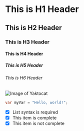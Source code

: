 # This is H1 Header
## This is H2 Header
### This is H3 Header
#### This is H4 Header
##### This is H5 Header
###### This is H6 Header

![Image of Yaktocat](https://octodex.github.com/images/yaktocat.png)

``` c#
var myVar = "Hello, world!";
```


- [x] List syntax is required
- [x] This item is complete
- [x] This item is not complete
